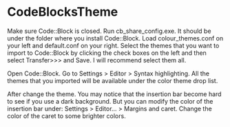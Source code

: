 # CodeBlocksTheme

Make sure Code::Block is closed. Run cb_share_config.exe. It should be under the folder where you install Code::Block. Load colour_themes.conf on your left and default.conf on your right. Select the themes that you want to import to Code::Block by clicking the check boxes on the left and then select Transfer>>> and Save. I will recommend select them all.

Open Code::Block. Go to Settings > Editor > Syntax highlighting. All the themes that you imported will be available under the color theme drop list.

After change the theme. You may notice that the insertion bar become hard to see if you use a dark background. But you can modify the color of the insertion bar under: Settings > Editor… > Margins and caret. Change the color of the caret to some brighter colors.

